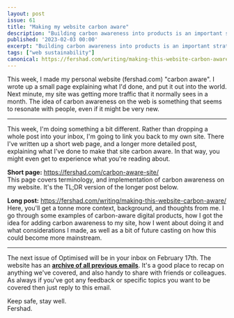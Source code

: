 ```yaml
---
layout: post
issue: 61
title: "Making my website carbon aware"
description: "Building carbon awareness into products is an important strategy to in the challenge to develop a more sustainable future. In this post, I cover how I used Cloudflare Workers and real-time data to make this website carbon aware."
published: '2023-02-03 00:00'
excerpt: "Building carbon awareness into products is an important strategy to in the challenge to develop a more sustainable future. In this post, I cover how I used Cloudflare Workers and real-time data to make this website carbon aware."
tags: ["web sustainability"]
canonical: https://fershad.com/writing/making-this-website-carbon-aware/
---
```


This week, I made my personal website (fershad.com) "carbon aware". I wrote up a small page explaining what I'd done, and put it out into the world. Next minute, my site was getting more traffic that it normally sees in a month. The idea of carbon awareness on the web is something that seems to resonate with people, even if it might be very new.

***
<!-- # Making my website carbon aware -->

This week, I'm doing something a bit different. Rather than dropping a whole post into your inbox, I'm going to link you back to my own site. There I've written up a short web page, and a longer more detailed post, explaining what I've done to make that site carbon aware. In that way, you might even get to experience what you're reading about.

**Short page:** <https://fershad.com/carbon-aware-site/>  
This page covers terminology, and implementation of carbon awareness on my website. It's the TL;DR version of the longer post below.

**Long post:** <https://fershad.com/writing/making-this-website-carbon-aware/>  
Here, you'll get a tonne more context, background, and thoughts from me. I go through some examples of carbon-aware digital products, how I got the idea for adding carbon awareness to my site, how I went about doing it and what considerations I made, as well as a bit of future casting on how this could become more mainstream.

***

The next issue of Optimised will be in your inbox on February 17th. The website has an **[archive of all previous emails](https://optimised.email/)**. It's a good place to recap on anything we've covered, and also handy to share with friends or colleagues. As always if you've got any feedback or specific topics you want to be covered then just reply to this email.

Keep safe, stay well.  
Fershad.
